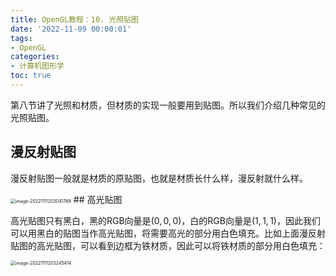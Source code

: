 ```yaml
---
title: OpenGL教程：10. 光照贴图
date: '2022-11-09 00:00:01'
tags: 
- OpenGL
categories:
- 计算机图形学
toc: true
---
```


第八节讲了光照和材质，但材质的实现一般要用到贴图。所以我们介绍几种常见的光照贴图。

## 漫反射贴图

漫反射贴图一般就是材质的原贴图，也就是材质长什么样，漫反射就什么样。

<img src="https://cdn.jsdelivr.net/gh/InverseDa/image@master/image/image-20221111203041768.png" alt="image-20221111203041768" style="zoom:50%;" />
<!--more-->
## 高光贴图

高光贴图只有黑白，黑的RGB向量是$(0,0,0)$，白的RGB向量是$(1,1,1)$，因此我们可以用黑白的贴图当作高光贴图，将需要高光的部分用白色填充。比如上面漫反射贴图的高光贴图，可以看到边框为铁材质，因此可以将铁材质的部分用白色填充：

<img src="https://cdn.jsdelivr.net/gh/InverseDa/image@master/image/image-20221111203245414.png" alt="image-20221111203245414" style="zoom:50%;" />

